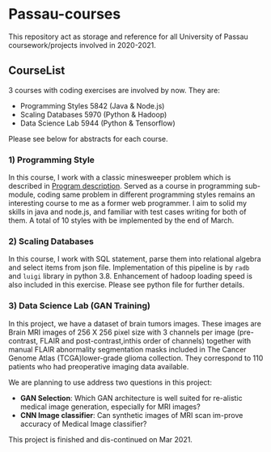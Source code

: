 # Passau-courses
This repository act as storage and reference for all University of Passau coursework/projects involved in 2020-2021.

## CourseList
3 courses with coding exercises are involved by now. They are:
- Programming Styles 5842 (Java & Node.js)
- Scaling Databases 5970 (Python & Hadoop)
- Data Science Lab 5944 (Python & Tensorflow)

Please see below for abstracts for each course.

### 1) Programming Style
In this course, I work with a classic minesweeper problem which is described in [Program description](https://github.com/se2p/ps-wise-2021-program-description).
Served as a course in programming sub-module, coding same problem in different programming styles remains an interesting course to me as a former web programmer.
I aim to solid my skills in java and node.js, and familiar with test cases writing for both of them. 
A total of 10 styles with be implemented by the end of March.

### 2) Scaling Databases
In this course, I work with SQL statement, parse them into relational algebra and select items from json file.
Implementation of this pipeline is by `radb` and `luigi` library in python 3.8.
Enhancement of hadoop loading speed is also included in this exercise. Please see python file for further details.


### 3) Data Science Lab (GAN Training)
In this project, we have a dataset of brain tumors images. These images are Brain MRI images of 256 X 256 pixel size with 3 channels per image (pre-contrast, FLAIR and post-contrast,inthis order of channels) together with manual FLAIR abnormality segmentation masks included in The Cancer Genome Atlas (TCGA)lower-grade glioma collection. They correspond to 110 patients who had preoperative imaging data available. 

We are planning to use address two questions in this project:
- **GAN Selection**: Which GAN architecture is well suited for re-alistic medical image generation, especially for MRI images?
- **CNN Image classifier**: Can synthetic images of MRI scan im-prove accuracy of Medical Image classifier?

This project is finished and dis-continued on Mar 2021.
